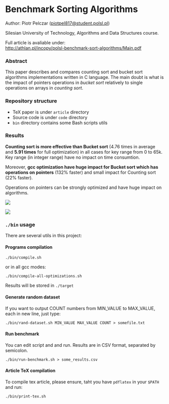 Benchmark Sorting Algorithms
===============================

Author: Piotr Pelczar (piotpel817@student.polsl.pl)

Silesian University of Technology, Algorithms and Data Structures course.

Full article is avaliable under:<br />
http://athlan.pl/incopy/polsl-benchmark-sort-algorithms/Main.pdf

### Abstract

This paper describes and compares counting sort and bucket sort algorithms implementations written in C language. The main doubt is what is the impact of pointers operations in *bucket sort* relatively to single operations on arrays in *counting sort*.

### Repository structure

* TeX paper is under `article` directory
* Source code is under `code` directory
* `bin` directory contains some Bash scripts utils

### Results

**Counting sort is more effective than Bucket sort** (4.76 times in average and **5.91 times** for full optimization) in all cases for key range from 0 to 65k. Key range (in integer range) have no impact on time consumtion.

Moreover, **gcc optimization have huge impact for Bucket sort which has operations on pointers** (132% faster) and small impact for Counting sort (22% faster).

Operations on pointers can be strongly optimized and have huge impact on algorithms.

![](https://raw.github.com/athlan/polsl-benchmark-sort-algorithms/master/article/materials/compare-gcc-opt3.png)

![](https://raw.github.com/athlan/polsl-benchmark-sort-algorithms/master/article/materials/compare-gcc-opt-0and3.png)

### `./bin` usage

There are several utils in this project:

#### Programs compilation
```
./bin/compile.sh
```
or in all gcc modes:
```
./bin/compile-all-optimizations.sh
```
Results will be stored in `./target`

#### Generate random dataset
If you want to output COUNT numbers from MIN\_VALUE to MAX\_VALUE, each in new line, just type:
```
./bin/rand-dataset.sh MIN_VALUE MAX_VALUE COUNT > somefile.txt
```

#### Run benchmark
You can edit script and and run. Results are in CSV format, separated by semicolon.
```
./bin/run-benchmark.sh > some_results.csv
```

#### Article TeX compilation
To compile tex article, please ensure, taht you have `pdflatex` in your `$PATH` and run:
```
./bin/print-tex.sh
```
